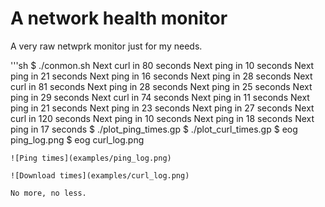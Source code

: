# A network health monitor

A very raw netwprk monitor just for my needs.

'''sh
$ ./conmon.sh
Next curl in 80 seconds
Next ping in 10 seconds
Next ping in 21 seconds
Next ping in 16 seconds
Next ping in 28 seconds
Next curl in 81 seconds
Next ping in 28 seconds
Next ping in 25 seconds
Next ping in 29 seconds
Next curl in 74 seconds
Next ping in 11 seconds
Next ping in 21 seconds
Next ping in 23 seconds
Next ping in 27 seconds
Next curl in 120 seconds
Next ping in 10 seconds
Next ping in 18 seconds
Next ping in 17 seconds
<ctrl-c>
$ ./plot_ping_times.gp
$ ./plot_curl_times.gp
$ eog ping_log.png
$ eog curl_log.png
```
![Ping times](examples/ping_log.png)

![Download times](examples/curl_log.png)

No more, no less.
